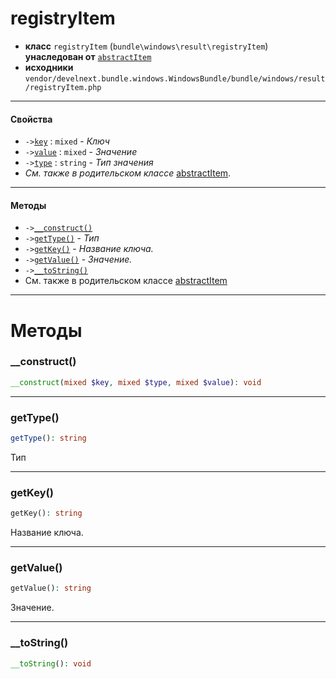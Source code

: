 # registryItem

- **класс** `registryItem` (`bundle\windows\result\registryItem`) **унаследован от** [`abstractItem`](classes/bundle/windows/result/abstractItem.ru.md)
- **исходники** `vendor/develnext.bundle.windows.WindowsBundle/bundle/windows/result/registryItem.php`

---

#### Свойства

- `->`[`key`](#prop-key) : `mixed` - _Ключ_
- `->`[`value`](#prop-value) : `mixed` - _Значение_
- `->`[`type`](#prop-type) : `string` - _Тип значения_
- *См. также в родительском классе* [abstractItem](classes/bundle/windows/result/abstractItem.ru.md).

---

#### Методы

- `->`[`__construct()`](#method-__construct)
- `->`[`getType()`](#method-gettype) - _Тип_
- `->`[`getKey()`](#method-getkey) - _Название ключа._
- `->`[`getValue()`](#method-getvalue) - _Значение._
- `->`[`__toString()`](#method-__tostring)
- См. также в родительском классе [abstractItem](classes/bundle/windows/result/abstractItem.ru.md)

---
# Методы

<a name="method-__construct"></a>

### __construct()
```php
__construct(mixed $key, mixed $type, mixed $value): void
```

---

<a name="method-gettype"></a>

### getType()
```php
getType(): string
```
Тип

---

<a name="method-getkey"></a>

### getKey()
```php
getKey(): string
```
Название ключа.

---

<a name="method-getvalue"></a>

### getValue()
```php
getValue(): string
```
Значение.

---

<a name="method-__tostring"></a>

### __toString()
```php
__toString(): void
```